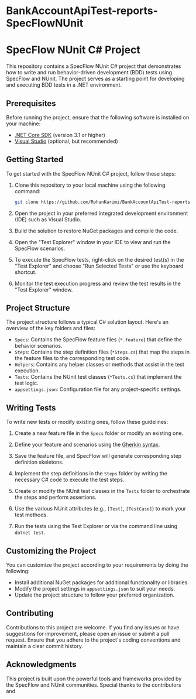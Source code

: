 # BankAccountApiTest-reports-SpecFlowNUnit

# SpecFlow NUnit C# Project

This repository contains a SpecFlow NUnit C# project that demonstrates how to write and run behavior-driven development (BDD) tests using SpecFlow and NUnit. The project serves as a starting point for developing and executing BDD tests in a .NET environment.

## Prerequisites

Before running the project, ensure that the following software is installed on your machine:

- [.NET Core SDK](https://dotnet.microsoft.com/download) (version 3.1 or higher)
- [Visual Studio](https://visualstudio.microsoft.com/downloads/) (optional, but recommended)

## Getting Started

To get started with the SpecFlow NUnit C# project, follow these steps:

1. Clone this repository to your local machine using the following command:

   ```bash
   git clone https://github.com/RohanKarimi/BankAccountApiTest-reports-SpecFlowNUnit.git
   ```

2. Open the project in your preferred integrated development environment (IDE) such as Visual Studio.

3. Build the solution to restore NuGet packages and compile the code.

4. Open the "Test Explorer" window in your IDE to view and run the SpecFlow scenarios.

5. To execute the SpecFlow tests, right-click on the desired test(s) in the "Test Explorer" and choose "Run Selected Tests" or use the keyboard shortcut.

6. Monitor the test execution progress and review the test results in the "Test Explorer" window.

## Project Structure

The project structure follows a typical C# solution layout. Here's an overview of the key folders and files:

- `Specs`: Contains the SpecFlow feature files (`*.feature`) that define the behavior scenarios.
- `Steps`: Contains the step definition files (`*Steps.cs`) that map the steps in the feature files to the corresponding test code.
- `Helpers`: Contains any helper classes or methods that assist in the test execution.
- `Tests`: Contains the NUnit test classes (`*Tests.cs`) that implement the test logic.
- `appsettings.json`: Configuration file for any project-specific settings.

## Writing Tests

To write new tests or modify existing ones, follow these guidelines:

1. Create a new feature file in the `Specs` folder or modify an existing one.

2. Define your feature and scenarios using the [Gherkin syntax](https://cucumber.io/docs/gherkin/reference/).

3. Save the feature file, and SpecFlow will generate corresponding step definition skeletons.

4. Implement the step definitions in the `Steps` folder by writing the necessary C# code to execute the test steps.

5. Create or modify the NUnit test classes in the `Tests` folder to orchestrate the steps and perform assertions.

6. Use the various NUnit attributes (e.g., `[Test]`, `[TestCase]`) to mark your test methods.

7. Run the tests using the Test Explorer or via the command line using `dotnet test`.

## Customizing the Project

You can customize the project according to your requirements by doing the following:

- Install additional NuGet packages for additional functionality or libraries.
- Modify the project settings in `appsettings.json` to suit your needs.
- Update the project structure to follow your preferred organization.

## Contributing

Contributions to this project are welcome. If you find any issues or have suggestions for improvement, please open an issue or submit a pull request. Ensure that you adhere to the project's coding conventions and maintain a clear commit history.


## Acknowledgments

This project is built upon the powerful tools and frameworks provided by the SpecFlow and NUnit communities. Special thanks to the contributors and
